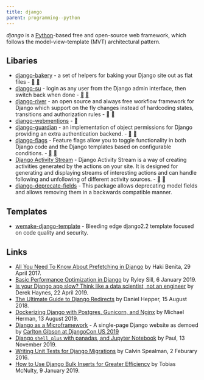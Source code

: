 ```yaml
---
title: django
parent: programming--python
---
```


<dfn>django</dfn> is a [Python](index)-based free and open-source web framework, which follows the model-view-template (MVT) architectural pattern.

## Libaries

-   [django-bakery](http://django-bakery.rtfd.org/) - a set of helpers for baking your Django site out as flat files - [](https://github.com/datadesk/django-bakery) [](https://pypi.python.org/pypi/django-bakery)
-   [django-su](https://github.com/adamcharnock/django-su) - login as any user from the Django admin interface, then switch back when done - [](https://github.com/adamcharnock/django-su) [](https://pypi.org/project/django-su/)
-   [django-river](https://github.com/javrasya/django-river) - an open source and always free workflow framework for Django which support on the fly changes instead of hardcoding states, transitions and authorization rules - [](https://github.com/javrasya/django-river) [](https://pypi.org/project/django-river/)
-   [django-webmentions](https://github.com/easy-as-python/django-webmention) - [](https://pypi.org/project/django-webmention/)
-   [django-guardian](https://django-guardian.readthedocs.io/en/stable/overview.html) - an implementation of object permissions for Django providing an extra authentication backend. - [](https://github.com/django-guardian/django-guardian) [](https://pypi.org/project/django-guardian/)
-   [django-flags](https://cfpb.github.io/django-flags/) - Feature flags allow you to toggle functionality in both Django code and the Django templates based on configurable conditions. - [](https://github.com/cfpb/django-flags) [](https://pypi.org/project/django-flags/)
-   [Django Activity Stream](http://django-activity-stream.readthedocs.io/en/latest/) - Django Activity Stream is a way of creating activities generated by the actions on your site. It is designed for generating and displaying streams of interesting actions and can handle following and unfollowing of different activity sources. - [](https://github.com/justquick/django-activity-stream) [](https://pypi.org/project/django-activity-stream/)
-   [django-deprecate-fields](https://github.com/3YOURMIND/django-deprecate-fields) - This package allows deprecating model fields and allows removing them in a backwards compatible manner.

## Templates

-   [wemake-django-template](https://github.com/wemake-services/wemake-django-template) - Bleeding edge django2.2 template focused on code quality and security.

## Links

-   [All You Need To Know About Prefetching in Django](https://hakibenita.com/all-you-need-to-know-about-prefetching-in-django "All You Need To Know About Prefetching in Django - How to use Prefetch to speed up queries in Django") by Haki Benita, 29 April 2017.
-   [Basic Performance Optimization in Django](https://medium.com/@ryleysill93/basic-performance-optimization-in-django-ebd19089a33f) by Ryley Sill, 6 January 2019.
-   [Is your Django app slow? Think like a data scientist, not an engineer](https://dev.to/scoutapm/is-your-django-app-slow-think-like-a-data-scientist-not-an-engineer-5bnb) by Derek Haynes, 22 April 2019.
-   [The Ultimate Guide to Django Redirects](https://realpython.com/django-redirects/) by Daniel Hepper, 15 August 2018.
-   [Dockerizing Django with Postgres, Gunicorn, and Nginx](https://testdriven.io/blog/dockerizing-django-with-postgres-gunicorn-and-nginx/) by Michael Herman, 13 August 2019.
-   [Django as a Microframework](https://github.com/wsvincent/django-microframework) - A single-page Django website as demoed by [Carlton Gibson at DjangoCon US 2019](https://www.youtube.com/watch?v=w9cYEovduWI)
-   [Django `shell_plus` with panadas, and Jupyter Notebook](https://www.imagescape.com/blog/2019/09/16/django-shell-plus-with-pandas-and-jupyter-notebook/) by Paul, 13 November 2019.
-   [Writing Unit Tests for Django Migrations](https://www.caktusgroup.com/blog/2016/02/02/writing-unit-tests-django-migrations/) by Calvin Spealman, 2 Feburary 2016.
-   [How to Use Django Bulk Inserts for Greater Efficiency](https://www.caktusgroup.com/blog/2019/01/09/django-bulk-inserts/) by Tobias McNulty, 9 January 2019.
